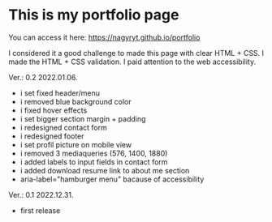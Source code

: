 # This is my portfolio page

You can access it here: https://nagyryt.github.io/portfolio

I considered it a good challenge to made this page with clear HTML + CSS.
I made the HTML + CSS validation.
I paid attention to the web accessibility.

Ver.: 0.2 2022.01.06.
- i set fixed header/menu
- i removed blue background color
- i fixed hover effects
- i set bigger section margin + padding 
- i redesigned contact form
- i redesigned footer
- i set profil picture on mobile view
- i removed 3 mediaqueries (576, 1400, 1880)
- i added labels to input fields in contact form
- i added download resume link to about me section
- aria-label="hamburger menu" bacause of accessibility

Ver.: 0.1 2022.12.31.
- first release

